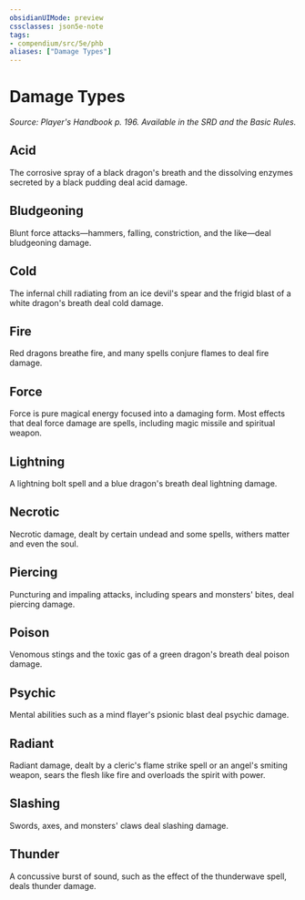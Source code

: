 ```yaml
---
obsidianUIMode: preview
cssclasses: json5e-note
tags:
- compendium/src/5e/phb
aliases: ["Damage Types"]
---
```

# Damage Types
*Source: Player's Handbook p. 196. Available in the SRD and the Basic Rules.* 

## Acid

The corrosive spray of a black dragon's breath and the dissolving enzymes secreted by a black pudding deal acid damage.

## Bludgeoning

Blunt force attacks—hammers, falling, constriction, and the like—deal bludgeoning damage.

## Cold

The infernal chill radiating from an ice devil's spear and the frigid blast of a white dragon's breath deal cold damage.

## Fire

Red dragons breathe fire, and many spells conjure flames to deal fire damage.

## Force

Force is pure magical energy focused into a damaging form. Most effects that deal force damage are spells, including magic missile and spiritual weapon.

## Lightning

A lightning bolt spell and a blue dragon's breath deal lightning damage.

## Necrotic

Necrotic damage, dealt by certain undead and some spells, withers matter and even the soul.

## Piercing

Puncturing and impaling attacks, including spears and monsters' bites, deal piercing damage.

## Poison

Venomous stings and the toxic gas of a green dragon's breath deal poison damage.

## Psychic

Mental abilities such as a mind flayer's psionic blast deal psychic damage.

## Radiant

Radiant damage, dealt by a cleric's flame strike spell or an angel's smiting weapon, sears the flesh like fire and overloads the spirit with power.

## Slashing

Swords, axes, and monsters' claws deal slashing damage.

## Thunder

A concussive burst of sound, such as the effect of the thunderwave spell, deals thunder damage.